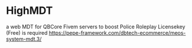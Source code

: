 # HighMDT
a web MDT for QBCore Fivem servers to boost Police Roleplay
Licensekey (Free) is required https://pepe-framework.com/dbtech-ecommerce/meos-system-mdt.3/
